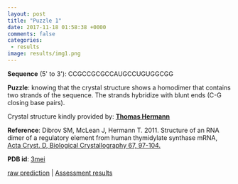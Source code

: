 ```yaml
---
layout: post
title: "Puzzle 1"
date: 2017-11-18 01:58:38 +0000
comments: false
categories:
 - results
image: results/img1.png
---
```

**Sequence** (5' to 3'): 
CCGCCGCGCCAUGCCUGUGGCGG

**Puzzle**:
knowing that the crystal structure shows a homodimer that contains two strands of the sequence. The strands hybridize with blunt ends (C-G closing base pairs). 

Crystal structure kindly provided by: [**Thomas Hermann**](http://tch.ucsd.edu/TCH1.html)

**Reference**:
Dibrov SM, McLean J, Hermann T. 2011. Structure of an RNA dimer of a regulatory element from human thymidylate synthase mRNA, [Acta Cryst. D, Biological Crystallography 67, 97-104.](http://www.ncbi.nlm.nih.gov/pubmed/21245530) 

**PDB id**: [3mei](http://www.rcsb.org/pdb/explore/explore.do?structureId=3mei)

[raw prediction](https://github.com/rnapuzzles/rnapuzzles.github.io/tree/master/data/PZ1/pdb)    &#124; [Assessment results](/table/2000/01/01/PZ1-3d.html)

